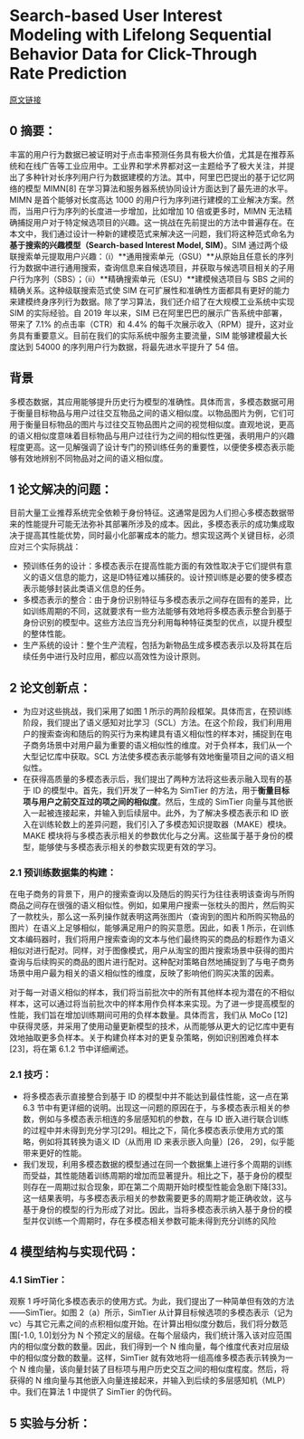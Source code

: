 # Search-based User Interest Modeling with Lifelong Sequential Behavior Data for Click-Through Rate Prediction
[原文链接](https://doi.org/10.1145/3383313.3412236)
## 0 摘要：
丰富的用户行为数据已被证明对于点击率预测任务具有极大价值，尤其是在推荐系统和在线广告等工业应用中。工业界和学术界都对这一主题给予了极大关注，并提出了多种针对长序列用户行为数据建模的方法。其中，阿里巴巴提出的基于记忆网络的模型 MIMN[8] 在学习算法和服务器系统协同设计方面达到了最先进的水平。MIMN 是首个能够对长度高达 1000 的用户行为序列进行建模的工业解决方案。然而，当用户行为序列的长度进一步增加，比如增加 10 倍或更多时，MIMN 无法精确捕捉用户对于特定候选项目的兴趣。这一挑战在先前提出的方法中普遍存在。在本文中，我们通过设计一种新的建模范式来解决这一问题，我们将这种范式命名为**基于搜索的兴趣模型（Search-based Interest Model, SIM）**。SIM 通过两个级联搜索单元提取用户兴趣：（i）**通用搜索单元（GSU）**从原始且任意长的序列行为数据中进行通用搜索，查询信息来自候选项目，并获取与候选项目相关的子用户行为序列（SBS）；（ii）**精确搜索单元（ESU）**建模候选项目与 SBS 之间的精确关系。这种级联搜索范式使 SIM 在可扩展性和准确性方面都具有更好的能力来建模终身序列行为数据。除了学习算法，我们还介绍了在大规模工业系统中实现 SIM 的实际经验。自 2019 年以来，SIM 已在阿里巴巴的展示广告系统中部署，带来了 7.1% 的点击率（CTR）和 4.4% 的每千次展示收入（RPM）提升，这对业务具有重要意义。目前在我们的实际系统中服务主要流量，SIM 能够建模最大长度达到 54000 的序列用户行为数据，将最先进水平提升了 54 倍。

## 背景
多模态数据，其应用能够提升历史行为模型的准确性。具体而言，多模态数据可用于衡量目标物品与用户过往交互物品之间的语义相似度。以物品图片为例，它们可用于衡量目标物品的图片与过往交互物品图片之间的视觉相似度。直观地说，更高的语义相似度意味着目标物品与用户过往行为之间的相似性更强，表明用户的兴趣程度更高。这一见解强调了设计专门的预训练任务的重要性，以便使多模态表示能够有效地辨别不同物品对之间的语义相似度。

## 1 论文解决的问题：
目前大量工业推荐系统完全依赖于身份特征。这通常是因为人们担心多模态数据带来的性能提升可能无法弥补其部署所涉及的成本。因此，多模态表示的成功集成取决于提高其性能优势，同时最小化部署成本的能力。想实现这两个关键目标，必须应对三个实际挑战：
* 预训练任务的设计：多模态表示在提高性能方面的有效性取决于它们提供有意义的语义信息的能力，这是ID特征难以捕获的。设计预训练是必要的使多模态表示能够封装此类语义信息的任务。
* 多模态表示的整合：由于身份识别特征与多模态表示之间存在固有的差异，比如训练周期的不同，这就要求有一些方法能够有效地将多模态表示整合到基于身份识别的模型中。这些方法应当充分利用每种特征类型的优点，以提升模型的整体性能。
* 生产系统的设计：整个生产流程，包括为新物品生成多模态表示以及将其在后续任务中进行及时应用，都应以高效性为设计原则。

## 2 论文创新点：
* 为应对这些挑战，我们采用了如图 1 所示的两阶段框架。具体而言，在预训练阶段，我们提出了语义感知对比学习（SCL）方法。在这个阶段，我们利用用户的搜索查询和随后的购买行为来构建具有语义相似性的样本对，捕捉到在电子商务场景中对用户最为重要的语义相似性的维度。对于负样本，我们从一个大型记忆库中获取。SCL 方法使多模态表示能够有效地衡量项目之间的语义相似性。
* 在获得高质量的多模态表示后，我们提出了两种方法将这些表示融入现有的基于 ID 的模型中。首先，我们开发了一种名为 SimTier 的方法，用于**衡量目标项与用户之前交互过的项之间的相似度**。然后，生成的 SimTier 向量与其他嵌入一起被连接起来，并输入到后续层中。此外，为了解决多模态表示和 ID 嵌入在训练轮数上的差异问题，我们引入了多模态知识提取器（MAKE）模块。MAKE 模块将与多模态表示相关的参数优化与之分离。这些属于基于身份的模型，能够使与多模态表示相关的参数实现更有效的学习。

### 2.1 预训练数据集的构建：
在电子商务的背景下，用户的搜索查询以及随后的购买行为往往表明该查询与所购商品之间存在很强的语义相似性。例如，如果用户搜索一张枕头的图片，然后购买了一款枕头，那么这一系列操作就表明这两张图片（查询到的图片和所购买物品的图片）在语义上足够相似，能够满足用户的购买意愿。因此，如表 1 所示，在训练文本编码器时，我们将用户搜索查询的文本与他们最终购买的商品的标题作为语义相似对进行配对。同样，对于图像模式，用户从淘宝的图片搜索场景中获得的图片查询与后续购买的商品的图片进行配对。这种配对策略自然地捕捉到了与电子商务场景中用户最为相关的语义相似性的维度，反映了影响他们购买决策的因素。

对于每一对语义相似的样本，我们将当前批次中的所有其他样本视为潜在的不相似样本，这可以通过将当前批次中的样本用作负样本来实现。为了进一步提高模型的性能，我们旨在增加训练期间可用的负样本数量。具体而言，我们从 MoCo [12] 中获得灵感，并采用了使用动量更新模型的技术，从而能够从更大的记忆库中更有效地抽取更多负样本。关于构建负样本对的更复杂策略，例如识别困难负样本 [23]，将在第 6.1.2 节中详细阐述。

### 2.1 技巧：
* 将多模态表示直接整合到基于 ID 的模型中并不能达到最佳性能，这一点在第 6.3 节中有更详细的说明。出现这一问题的原因在于，与多模态表示相关的参数，例如与多模态表示相连的多层感知机的参数，在与 ID 嵌入进行联合训练的过程中并未得到充分学习[29]。相比之下，简化多模态表示使用方式的策略，例如将其转换为语义 ID（从而用 ID 来表示嵌入向量）[26， 29]，似乎能带来更好的性能。
* 我们发现，利用多模态数据的模型通过在同一个数据集上进行多个周期的训练而受益，其性能随着训练周期的增加而显著提升。相比之下，基于身份的模型则存在一周期过拟合现象，即在第二个周期开始时模型性能会急剧下降[33]。这一结果表明，与多模态表示相关的参数需要更多的周期才能正确收敛，这与基于身份的模型的行为形成了对比。因此，当将多模态表示纳入基于身份的模型并仅训练一个周期时，存在多模态相关参数可能未得到充分训练的风险

## 4 模型结构与实现代码：
### 4.1 SimTier：
观察 1 呼吁简化多模态表示的使用方式。为此，我们提出了一种简单但有效的方法——SimTier。如图 2（a）所示，SimTier 从计算目标候选项的多模态表示（记为 vc）与其它元素之间的点积相似度开始。在计算出相似度分数后，我们将分数范围[-1.0, 1.0]划分为 N 个预定义的层级。在每个层级内，我们统计落入该对应范围内的相似度分数的数量。因此，我们得到一个 N 维向量，每个维度代表对应层级中的相似度分数的数量。这样，SimTier 就有效地将一组高维多模态表示转换为一个 N 维向量，该向量封装了目标项与用户历史交互之间的相似度程度。然后，将获得的 N 维向量与其他嵌入向量连接起来，并输入到后续的多层感知机（MLP）中。我们在算法 1 中提供了 SimTier 的伪代码。

## 5 实验与分析：

<!--stackedit_data:
eyJoaXN0b3J5IjpbLTEzNTg0MzAzNTldfQ==
-->